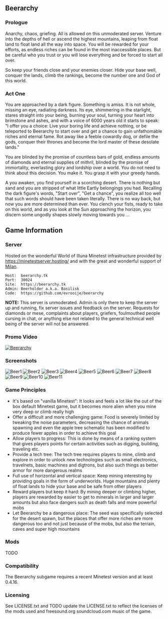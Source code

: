 ## Beerarchy
### Prologue
Anarchy, chaos, griefing. All is allowed on this unmoderated server. Venture into the depths of hell or ascend the highest mountains, leaping from float land to float land all the way into space. You will be rewarded for your efforts, as endless riches can be found in the most inaccessible places. But be careful who you trust or you will lose everything and be forced to start all over.

So keep your friends close and your enemies closer. Hide your base well, conquer the lands, climb the rankings, become the number one and God of this world.

### Act One
You are approached by a dark figure. Something is amiss. It is not whole, missing an eye, radiating darkness. Its eye, shimmering in the starlight, stares straight into your being, burning your soul, turning your heart into brimstone and ashes, and with a voice of 6000 years old it starts to speak: "I offer you a choice: Live your boring life and achieve nothing, or be teleported to Beerarchy to start over and get a chance to gain unfathomable riches and eternal fame. Rot away like a feeble cowardly dog, or defile the gods, conquer their thrones and become the lord master of these desolate lands."

You are blinded by the promise of countless bars of gold, endless amounts of diamonds and eternal supplies of mithril, blinded by the promise of immortality, everlasting glory and lordship over a world. You do not need to think about this decision. You make it. You grasp it with your greedy hands.

A you awaken, you find yourself in a scorching desert. There is nothing but sand and you are stripped of what little Eartly belongings you had. Recalling the dark figure's words, "Start over", "Get a chance", you realize all too well that such words should have been taken literally. There is no way back, but now you are more determined than ever. You clench your fists, ready to take on this world, and as you look at the Sun approaching the horizon, you discern some ungodly shapes slowly moving towards you ...

## Game Information
### Server
Hosted on the wonderful World of Illuna Minetest infrastructure provided by https://minetestserver.hosting/ and with the great and wonderful support of [Milan](https://tchncs.de).

```
Host:  beerarchy.tk
Port:  30024
Site:  https://beerarchy.tk
Admin: Beerholder a.k.a. Basilisk
Code:  https://github.com/evrooije/beerarchy
```

**NOTE:** This server is unmoderated. Admin is only there to keep the server up and running, fix server issues and feedback on the server. Requests for diamonds or mese, complaints about players, griefers, foulmouthed people cursing in chat, or anything else not related to the general technical well being of the server will not be answered.

### Promo Video
[![Beerarchy](http://img.youtube.com/vi/uYF0xxI1fvY/0.jpg)](http://www.youtube.com/watch?v=uYF0xxI1fvY)

### Screenshots
![Beer1](https://beerarchy.tk/img/beer1.png)
![Beer2](https://beerarchy.tk/img/beer2.png)
![Beer3](https://beerarchy.tk/img/beer3.png)
![Beer4](https://beerarchy.tk/img/beer4.png)
![Beer5](https://beerarchy.tk/img/beer5.png)
![Beer6](https://beerarchy.tk/img/beer6.png)
![Beer7](https://beerarchy.tk/img/beer7.png)
![Beer8](https://beerarchy.tk/img/beer8.png)
![Beer9](https://beerarchy.tk/img/beer9.png)
![Beer10](https://beerarchy.tk/img/beer10.png)
![Beer11](https://beerarchy.tk/img/beer11.png)

### Game Principles
* It's based on "vanilla Minetest": It looks and feels a lot like the out of the box default Minetest game, but it becomes more alien when you mine very deep or climb really high
* Offer a difficult and more challenging game: Food is severely limited by tweaking the noise parameters, decreasing the chance of animals spawning and even the apple tree schematic has been modified to produce fewer apples in order to achieve this goal
* Allow players to progress: This is done by means of a ranking system that gives players points for certain activities such as digging, building, traveling etc.
* Provide a tech tree: The tech tree requires players to mine, climb and explore in order to unlock new technologies such as small electronics, travelnets, basic machines and digtrons, but also such things as better armor for more dangerous realms
* Full use of horizontal and vertical space: Keep mining interesting by providing goals in the form of underworlds. Huge mountains and plenty of float lands to hide your base and be safe from other players
* Reward players but keep it hard: By mining deeper or climbing higher, players are rewarded by easier to get to minerals in larger and larger amounts but also face dangers such as death falls and more powerful mobs
* Let Beerarchy be a dangerous place: The seed was specifically selected for the desert spawn, but the places that offer more riches are more dangerous too and not just because of the mobs, but also the terrain, caves and super high mountains

### Mods
TODO

### Compatibility
The Beerarchy subgame requires a recent Minetest version and at least 0.4.16.

### Licensing
See LICENSE.txt and TODO update the LICENSE.txt to reflect the licenses of the mods used and freesound.org soundcloud.com music of the game.
